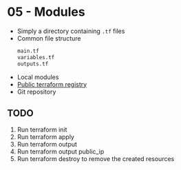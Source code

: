 # 05 - Modules

- Simply a directory containing `.tf` files
- Common file structure
  ```bash
  main.tf
  variables.tf
  outputs.tf
  ```
- Local modules
- [Public terraform registry](https://registry.terraform.io/)
- Git repository

## TODO

1. Run terraform init
1. Run terraform apply
1. Run terraform output
1. Run terraform output public_ip
1. Run terraform destroy to remove the created resources
